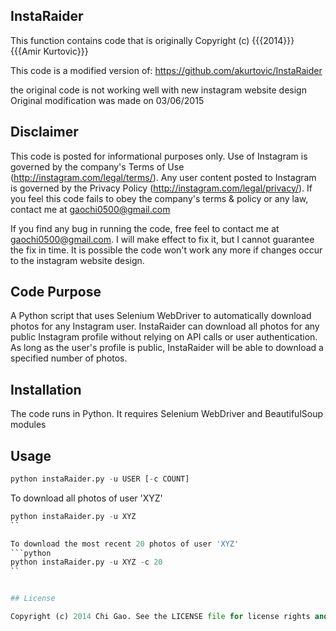 ## InstaRaider

This function contains code that is originally Copyright (c) {{{2014}}} {{{Amir Kurtovic}}}

This code is a modified version of: https://github.com/akurtovic/InstaRaider

the original code is not working well with new instagram website design
Original modification was made on 03/06/2015

## Disclaimer
This code is posted for informational purposes only. Use of Instagram is governed by the company's Terms of Use (http://instagram.com/legal/terms/). Any user content posted to Instagram is governed by the Privacy Policy (http://instagram.com/legal/privacy/). If you feel this code fails to obey the company's terms & policy or any law, contact me at gaochi0500@gmail.com

If you find any bug in running the code, free feel to contact me at gaochi0500@gmail.com. I will make effect to fix it, but I cannot guarantee the fix in time. It is possible the code won't work any more if changes occur to the instagram website design.

## Code Purpose

A Python script that uses Selenium WebDriver to automatically download photos for any Instagram user.
InstaRaider can download all photos for any public Instagram profile without relying on API calls or user authentication. As long as the user's profile is public, InstaRaider will be able to download a specified number of photos.

## Installation

The code runs in Python. It requires Selenium WebDriver and BeautifulSoup modules

## Usage
```python
python instaRaider.py -u USER [-c COUNT]
```

To download all photos of user 'XYZ'
```python
python instaRaider.py -u XYZ
``

To download the most recent 20 photos of user 'XYZ'
```python
python instaRaider.py -u XYZ -c 20
``


## License

Copyright (c) 2014 Chi Gao. See the LICENSE file for license rights and limitations (MIT).


